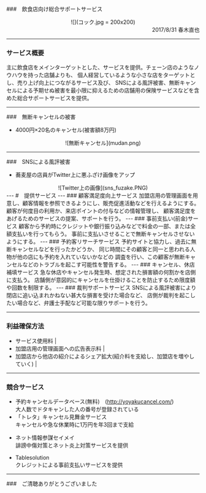 ###　飲食店向け総合サポートサービス
  
  
<div align="center"> 
![](コック.jpg = 200x200)
</div>
<div style="text-align: right;">
2017/8/31 春木直也
</div>
<!--
まずこのテーマをとりあげようと思ったきっかけから話を始めさせていただきます。
以前、EPARKさんのくら寿司予約システムの案件に携わっていました。
くら寿司さん以外にも、さまざまな飲食店の予約などが簡単に行えます。
とても使いやすく、お客様のことを第一に考えたシステムだなと思いました。
けれども、お店側の立場にたった場合どういうサービスが考えられるだとうというところから、
少し調べてみようとおもったことがきっかけです。
-->

---

### サービス概要
  
主に飲食店をメインターゲットとした、サービスを提供。チェーン店のようなノウハウを持った店舗よりも、
個人経営しているような小さな店をターゲットとし、売り上げ向上につながるサービス及び、
SNSによる風評被害、無断キャンセルによる予期せぬ被害を最小限に抑えるための店舗用の保険サービスなどを含めた総合サポートサービスを提供。
<!--
仮に予約サービスのみであれば多数あり対抗できないかもしれませんが、
店側の立場を優先させた様々なサービスがひとまとめにしたものを提供できれば、まだまだ入り込む余地があると思われます
ちなみに今回は飲食店に特化して話を進めさせていただきますが、接客業務が発生するどんな店舗でも導入可能なシステムだと思います。
-->

---
###　無断キャンセルの被害
 
 
- 4000円×20名のキャンセル(被害額8万円) 
<div align="center"> 
![無断キャンセル](mudan.png)
</div>
<!--
WEBからみつけた記事をはらせていただいています。
団体客の無断キャンセルにより、この方は合計8万円の損害をうけたそうです。
簡単にボタン一つで予約できて楽な反面、連絡すらせず無断でキャンセルしてしまう方法をとってしまう人が存在するようですが、
このようなことが起これば、小さな飲食店では死活問題です。用意した食材も無駄になってしまいますが、その時間の人件費、
もしかしたら現れるかもしれないので座席を確保するために他のお客を入れられなどで、実際はそれ以上の損失となってしまいます。
裁判する時間、手間などで泣き寝入りするケースが多い状況です
-->

---
###　SNSによる風評被害
 
- 蕎麦屋の店員がTwitter上に悪ふざけ画像をアップ 
<div align="center">
![Twitter上の画像](sns_fuzake.PNG)
</div>
<!-- 
こちらもSNSでだれでもどこでも発信できてしまうため、こういった悪ふざけが日本中へ発信されてしまいます。
店の評判はガタ落ち、閉店となってしまうケースもあるようです。
実際にこの写真のケースでは、この事件をきっかけに蕎麦屋は倒産、裁判を起こしたが、破産時の負債の10分の1程度しか返ってこなかった
ということらしいです。
http://www.asagei.com/excerpt/36818
-->
---
#　提供サービス
---
### 顧客満足度向上サービス
加盟店用の管理画面を用意し、顧客情報を参照できるようにし、販売促進活動などを行えるようにする。  
顧客が何度目の利用か、来店ポイントの付与などの情報管理し、
顧客満足度をあげるためのサービスの提案、サポートを行う。
<!-- 誕生日月用のサービスなど -->
---
### 事前支払い(前金)サービス
顧客から予約時にクレジットや銀行振り込みなどで料金の一部、または全額支払いを行ってもらう。  
事前に支払いさせることで無断キャンセルさせないようにする。
---
### 予約客リサーチサービス
予約サイトと協力し、過去に無断キャンセルなどを行ったかどうか、
同じ時間にその顧客と同一と思われる人物が他の店にも予約を入れていないかなどの
調査を行い、この顧客が無断キャンセルなどのトラブルを起こす可能性を警告する。
<!-- 個人情報保護の観点では少し難しいかもしれないが -->
---
### キャンセル、休店補填サービス
急な休店やキャンセル発生時、想定された損害額の何割かを店側に支払う。
店舗側が意図的にキャンセルを仕掛けることを防止するため限度額や回数を制限する。
---
### 裁判サポートサービス
SNSによる風評被害により閉店に追い込まれかねない甚大な損害を受けた場合など、  
店側が裁判を起こしたい場合など、弁護士手配など可能な限りサポートを行う。

---

### 利益確保方法
    
- サービス使用料 | 
- 加盟店用の管理画面への広告表示料 |
- 加盟店から他店の紹介によるシェア拡大(紹介料を支給し、加盟店を増やしていく) |
  
---
### 競合サービス
- 予約キャンセルデータベース(無料)　(http://yoyakucancel.com/)   
大人数でドタキャンした人の番号が登録されている  
- 「トレタ」キャンセル見舞金サービス    
キャンセルや急な休業時に1万円を年3回まで支給  
<!-- https://corp.toreta.in/news/2017-02-09/ -->
- ネット情報参謀セイメイ  
誹謗中傷対策とネット炎上対策サービスを提供  
<!-- https://fuhyo-sos.com/reason-reputational-measures-necessary/ -->
- Tablesolution  
クレジットによる事前支払いサービスを提供    
<!-- https://www.tablesolution.com/ -->
<!-- 調べてみると結構競合が存在することにびっくりしましたが、今まで私が発表させていただいたすべてを網羅したものというのは調査した感じでは見当たりませんでした -->
---

###　ご清聴ありがとうございました
